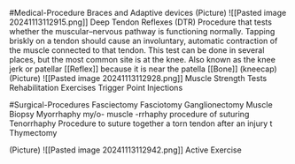 #Medical-Procedure 
	Braces and Adaptive devices
		(Picture)
			![[Pasted image 20241113112915.png]]
	Deep Tendon Reflexes (DTR)
		Procedure that tests whether the muscular–nervous pathway is functioning normally. Tapping briskly on a tendon should cause an involuntary, automatic contraction of the muscle connected to that tendon. This test can be done in several places, but the most common site is at the knee. Also known as the knee jerk or patellar [[Reflex]] because it is near the patella [[Bone]] (kneecap)
		(Picture)
			![[Pasted image 20241113112928.png]]
	Muscle Strength Tests
	Rehabilitation Exercises
	Trigger Point Injections

#Surgical-Procedures 
	Fasciectomy
	Fasciotomy
	Ganglionectomy
	Muscle Biopsy
	Myorrhaphy
		my/o- muscle
		-rrhaphy procedure of suturing
	Tenorrhaphy
		Procedure to suture together a torn tendon after an injury t
	Thymectomy

(Picture)
	![[Pasted image 20241113112942.png]]
	Active Exercise